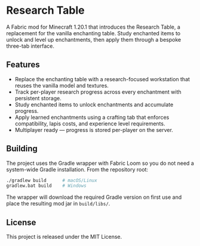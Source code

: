 # Research Table

A Fabric mod for Minecraft 1.20.1 that introduces the Research Table, a replacement for the vanilla enchanting table. Study enchanted items to unlock and level up enchantments, then apply them through a bespoke three-tab interface.

## Features
- Replace the enchanting table with a research-focused workstation that reuses the vanilla model and textures.
- Track per-player research progress across every enchantment with persistent storage.
- Study enchanted items to unlock enchantments and accumulate progress.
- Apply learned enchantments using a crafting tab that enforces compatibility, lapis costs, and experience level requirements.
- Multiplayer ready — progress is stored per-player on the server.

## Building
The project uses the Gradle wrapper with Fabric Loom so you do not need a system-wide Gradle installation. From the repository root:

```bash
./gradlew build      # macOS/Linux
gradlew.bat build    # Windows
```

The wrapper will download the required Gradle version on first use and place the resulting mod jar in `build/libs/`.

## License
This project is released under the MIT License.
